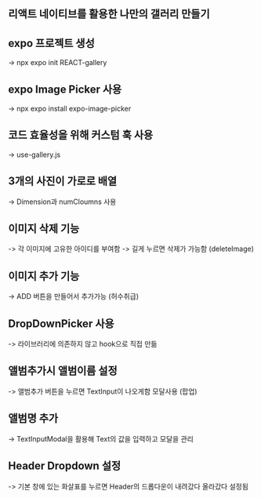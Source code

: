 ## 리액트 네이티브를 활용한 나만의 갤러리 만들기 

## expo 프로젝트 생성 
 -> npx expo init REACT-gallery

## expo Image Picker 사용 
 -> npx expo install expo-image-picker


## 코드 효율성을 위해 커스텀 훅 사용 
-> use-gallery.js 

## 3개의 사진이 가로로 배열 
-> Dimension과 numCloumns 사용 


## 이미지 삭제 기능 
-> 각 이미지에 고유한 아이디를 부여함 
-> 길게 누르면 삭제가 가능함 (deleteImage)

## 이미지 추가 기능 
-> ADD 버튼을 만들어서 추가가능 (허수취급)

## DropDownPicker 사용 

-> 라이브러리에 의존하지 않고 hook으로 직접 만듦

## 앨범추가시 앨범이름 설정 
-> 앨범추가 버튼을 누르면 TextInput이 나오게함 모달사용 (팝업)

## 앨범명 추가 
-> TextInputModal을 활용해 Text의 값을 입력하고 모달을 관리

## Header Dropdown 설정 

-> 기본 창에 있는 화살표를 누르면 Header의 드롭다운이 내려갔다 올라갔다 설정됨 

 